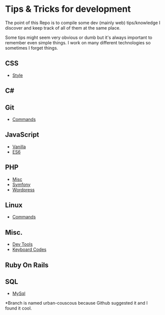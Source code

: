 # Tips & Tricks for development

The point of this Repo is to compile some dev (mainly web) tips/knowledge
I discover and keep track of all of them at the same place.

Some tips might seem very obvious or dumb but it's always important to remember even simple things.
I work on many different technologies so sometimes I forget things.

## CSS
* [Style](CSS/style.md)

## C#

## Git
* [Commands](Git/Commands.md)

## JavaScript

* [Vanilla](JavaScript/Vanilla.md)
* [ES6](JavaScript/ES6.md)

## PHP
* [Misc](Php/Misc.md)
* [Symfony](Php/Symfony.md)
* [Wordpress](Php/Wordpress.md)

## Linux

* [Commands](Linux/Commands.md)

## Misc.

* [Dev Tools](Misc/Browser-dev-tools.md)
* [Keyboard Codes](Misc/Keyboard-codes.md)

## Ruby On Rails

## SQL

* [MySql](Sql/Mysql.md)

*Branch is named urban-couscous because Github suggested it and I found it cool.
